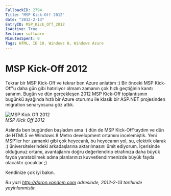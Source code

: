```yaml
---
FallbackID: 2794
Title: "MSP Kick-Off 2012"
date: "2012-2-13"
EntryID: MSP_Kick_Off_2012
IsActive: True
Section: software
MinutesSpent: 0
Tags: HTML, IE 10, Windows 8, Windows Azure
---
```

# MSP Kick-Off 2012
Tekrar bir MSP Kick-Off ve tekrar ben Azure anlattım :) Bir önceki MSP
Kick-Off'u daha gün gibi hatırlıyor olmam zamanın çok hızlı geçtiğinin
kanıtı sanırım. Bugün ve dün gerçekleşen 2012 MSP Kick-Off toplantısının
bugünkü ayağında hızlı bir Azure oturumu ile klasik bir ASP.NET
projesinden migration senaryosuna göz attık.

![MSP Kick Off
2012](media/MSP_Kick_Off_2012/msp_kick.jpg)\
*MSP Kick Off 2012*

Aslında ben bugünden başladım ama :) dün de MSP Kick-Off'taydım ve dün
de HTML5 ve Windows 8 Metro development ortamını incelemiştik. Yeni
MSP'ler her zamanki gibi çok heyecanlı, bu heyecanın yol, su, elektrik
olarak :) üniversitelerindeki arkadaşlarına aktarılmasını ümit ediyorum.
İçerisinde olduğunuz ortamı, avantajlarını doğru değerlendirip
etrafınıza daha büyük fayda yaratabilmek adına planlarınızı
kuvvetlendirmenizde büyük fayda olacaktır çocuklar ;)

Kendinize çok iyi bakın.



*Bu yazi http://daron.yondem.com adresinde, 2012-2-13 tarihinde yayinlanmistir.*
